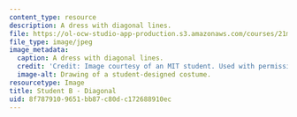 ```yaml
---
content_type: resource
description: A dress with diagonal lines.
file: https://ol-ocw-studio-app-production.s3.amazonaws.com/courses/21m-732-beginning-costume-design-and-construction-fall-2008/8f7879109651bb87c80dc172688910ec_diagonal2.jpg
file_type: image/jpeg
image_metadata:
  caption: A dress with diagonal lines.
  credit: 'Credit: Image courtesy of an MIT student. Used with permission.'
  image-alt: Drawing of a student-designed costume.
resourcetype: Image
title: Student B - Diagonal
uid: 8f787910-9651-bb87-c80d-c172688910ec
---
```

